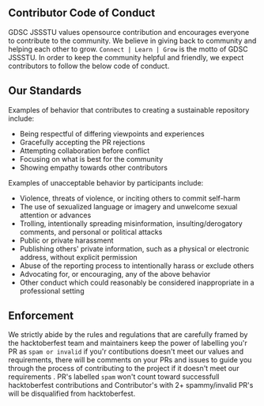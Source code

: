 ## Contributor Code of Conduct

GDSC JSSSTU values opensource contribution and encourages everyone to contribute to the community. We believe in giving back to community and helping each other to grow. `Connect | Learn | Grow` is the motto of GDSC JSSSTU. In order to keep the community helpful and friendly, we expect contributors to follow the below code of conduct.

## Our Standards

Examples of behavior that contributes to creating a sustainable repository include:

- Being respectful of differing viewpoints and experiences
- Gracefully accepting the PR rejections
- Attempting collaboration before conflict
- Focusing on what is best for the community
- Showing empathy towards other contributors

Examples of unacceptable behavior by participants include:

- Violence, threats of violence, or inciting others to commit self-harm
- The use of sexualized language or imagery and unwelcome sexual attention or advances
- Trolling, intentionally spreading misinformation, insulting/derogatory comments, and personal or political attacks
- Public or private harassment
- Publishing others' private information, such as a physical or electronic address, without explicit permission
- Abuse of the reporting process to intentionally harass or exclude others
- Advocating for, or encouraging, any of the above behavior
- Other conduct which could reasonably be considered inappropriate in a professional setting

## Enforcement

We strictly abide by the rules and regulations that are carefully framed by the hacktoberfest team and maintainers keep the power of labelling you'r PR as `spam or invalid` if you'r contibutions doesn't meet our values and requirements, there will be comments on your PRs and issues to guide you through the process of contributing to the project if it doesn't meet our requirements . PR's labelled `spam` won't count toward successfull hacktoberfest contributions and Contributor's with 2+ spammy/invalid PR's will be disqualified from hacktoberfest.
